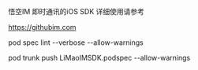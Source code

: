 
悟空IM 即时通讯的iOS SDK 详细使用请参考

https://githubim.com

pod spec lint --verbose --allow-warnings

pod trunk push LiMaoIMSDK.podspec --allow-warnings
